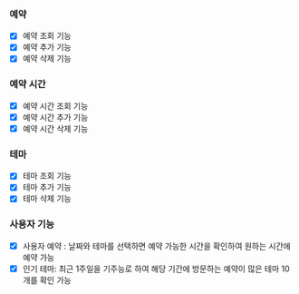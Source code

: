 ### 예약

- [x] 예약 조회 기능
- [x] 예약 추가 기능
- [x] 예약 삭제 기능

### 예약 시간

- [x] 예약 시간 조회 기능
- [x] 예약 시간 추가 기능
- [x] 예약 시간 삭제 기능

### 테마

- [x] 테마 조회 기능
- [x] 테마 추가 기능
- [x] 테마 삭제 기능

### 사용자 기능

- [x] 사용자 예약 : 날짜와 테마를 선택하면 예약 가능한 시간을 확인하여 원하는 시간에 예약 가능
- [x] 인기 테마: 최근 1주일을 기주능로 하여 해당 기간에 방문하는 예약이 많은 테마 10개를 확인 가능
